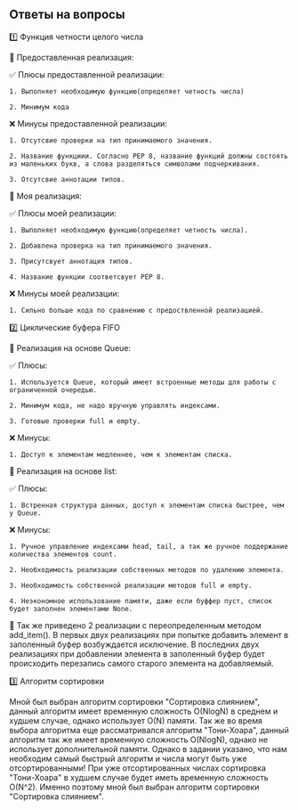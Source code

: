 ## Ответы на вопросы
1️⃣ Функция четности целого числа

🔹 Предоставленная реализация:

✅ Плюсы предоставленной реализации: 

    1. Выполняет необходимую функцию(определяет четность числа) 

    2. Минимум кода 

❌ Минусы предоставленной реализации: 

    1. Отсутсвие проверки на тип принимаемого значения. 

    2. Название функциии. Согласно PEP 8, название функций должны состоять из маленьких букв, а слова разделяться символами подчеркивания. 

    3. Отсутсвие аннотации типов. 

🔹 Моя реализация: 

✅ Плюсы моей реализации: 

    1. Выполняет необходимую функцию(определяет четность числа). 

    2. Добавлена проверка на тип принимаемого значения. 
    
    3. Присутсвует аннотация типов. 
    
    4. Название функции соответсвует PEP 8. 

❌ Минусы моей реализации: 
    
    1. Сильно больше кода по сравнению с предоствленной реализацией. 

2️⃣ Циклические буфера FIFO 

🔹 Реализация на основе Queue: 

✅ Плюсы: 

    1. Используется Queue, который имеет встроенные методы для работы с ограниченной очередью. 

    2. Минимум кода, не надо вручную управлять индексами. 

    3. Готовые проверки full и empty. 
❌ Минусы: 

    1. Доступ к элементам медленнее, чем к элементам списка. 

🔹 Реализация на основе list: 

✅ Плюсы: 

    1. Встренная структура данных, доступ к элементам списка быстрее, чем у Queue. 

❌ Минусы: 

    1. Ручное управление индексами head, tail, а так же ручное поддержание количества элементов count. 

    2. Необходимость реализации собственных методов по удалению элемента. 

    3. Необходимость собственной реализации методов full и empty. 

    4. Неэкономное использование памяти, даже если буффер пуст, список будет заполнен элементами None. 

🔹 Так же приведено 2 реализации с переопределенным методом add_item(). В первых двух реализациях при попытке добавить элемент в заполенный буфер возбуждается исключение. В последних двух реализациях при добавлении элемента в заполенный буфер будет происходить перезапись самого старого элемента на добавляемый.

3️⃣ Алгоритм сортировки

Мной был выбран алгоритм сортировки "Сортировка слиянием", данный алгоритм имеет временную сложность O(NlogN) в среднем и худшем случае, однако использует O(N) памяти.
Так же во время выбора алгоритма еще рассматривался алгоритм "Тони-Хоара", данный алгоритм так же имеет временную сложность O(NlogN), однако не использует дополнительной памяти. 
Однако в задании указано, что нам необходим самый быстрый алгоритм и числа могут быть уже отсортированными! При уже отсортированных числах сортировка "Тони-Хоара" в худшем случае будет иметь временную сложность O(N^2). Именно поэтому мной был выбран алгоритм сортировки "Сортировка слиянием".

